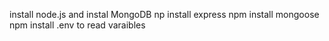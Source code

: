 install node.js and instal MongoDB
np install express
npm install mongoose
npm install .env  to read varaibles